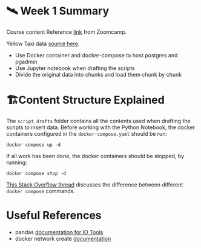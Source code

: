 # :artificial_satellite: Week 1 Summary 
Course content Reference [link](https://dezoomcamp.streamlit.app/Week_1_Introduction_&_Prerequisites) from Zoomcamp.

Yellow Taxi data [source here](https://www.nyc.gov/site/tlc/about/tlc-trip-record-data.page).

- Use Docker container and docker-compose to host postgres and pgadmin
- Use Jupyter notebook when drafting the scripts
- Divide the original data into chunks and load them chunk by chunk
  
# 🏗️Content Structure Explained

The `script_drafts` folder contains all the contents used when drafting the scripts to insert data. Before working with the Python Notebook, the docker containers configured in the `docker-compose.yaml` should be run:

`docker compose up -d`

If all work has been done, the docker containers should be stopped, by running:

`docker compose stop -d`

[This Stack Overflow thread](https://stackoverflow.com/questions/46428420/docker-compose-up-down-stop-start-difference) discusses the difference between different `docker compose` commands.

# Useful References

- pandas [documentation for IO Tools](https://pandas.pydata.org/pandas-docs/version/0.14.1/io.html#sql-queries)
- docker network create [documentation](https://docs.docker.com/engine/reference/commandline/network_create/)